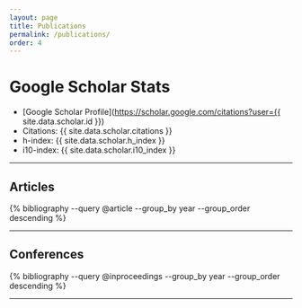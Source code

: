 ```yaml
---
layout: page
title: Publications
permalink: /publications/
order: 4
---
```


# Google Scholar Stats
* [Google Scholar Profile](https://scholar.google.com/citations?user={{ site.data.scholar.id }})
* Citations: {{ site.data.scholar.citations }}
* h-index: {{ site.data.scholar.h_index }}
* i10-index: {{ site.data.scholar.i10_index }}

-------

## Articles
{% bibliography --query @article --group_by year --group_order descending %}

--------

## Conferences
{% bibliography --query @inproceedings --group_by year --group_order descending %}

--------

